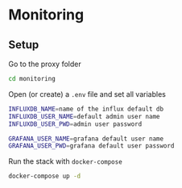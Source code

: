 # Monitoring

## Setup

Go to the proxy folder  
``` sh
cd monitoring
```

Open (or create) a ```.env``` file and set all variables  
``` sh
INFLUXDB_NAME=name of the influx default db
INFLUXDB_USER_NAME=default admin user name
INFLUXDB_USER_PWD=admin user password

GRAFANA_USER_NAME=grafana default user name
GRAFANA_USER_PWD=grafana default user password
```

Run the stack with ```docker-compose```  
``` sh
docker-compose up -d
```